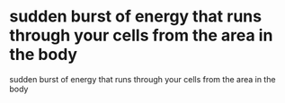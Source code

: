 # sudden burst of energy that runs through your cells from the area in the body

sudden burst of energy that runs through your cells from the area in the body